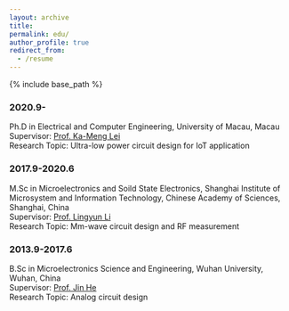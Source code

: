 ```yaml
---
layout: archive
title: 
permalink: edu/
author_profile: true
redirect_from:
  - /resume
---
```


{% include base_path %}


### 2020.9-
Ph.D in Electrical and Computer Engineering, University of Macau, Macau 
Supervisor: [Prof. Ka-Meng Lei](http://www.amsv.um.edu.mo/people/kamenglei)  
Research Topic: Ultra-low power circuit design for IoT application  

### 2017.9-2020.6
M.Sc in Microelectronics and Soild State Electronics, Shanghai Institute of Microsystem and Information Technology, Chinese Academy of Sciences, Shanghai, China  
Supervisor: [Prof. Lingyun Li](http://sourcedb.sim.cas.cn/cn/expert/201603/t20160302_4541236.html)  
Research Topic: Mm-wave circuit design and RF measurement  

### 2013.9-2017.6
B.Sc in Microelectronics Science and Engineering, Wuhan University, Wuhan, China  
Supervisor: [Prof. Jin He](http://physics.whu.edu.cn/info/1053/2154.htm)  
Research Topic: Analog circuit design  
